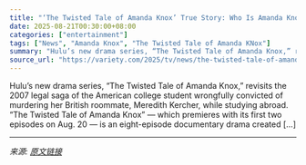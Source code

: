 ```yaml
---
title: "‘The Twisted Tale of Amanda Knox’ True Story: Who Is Amanda Knox and Where Is She Now?"
date: 2025-08-21T00:30:00+08:00
categories: ["entertainment"]
tags: ["News", "Amanda Knox", "The Twisted Tale of Amanda KNox"]
summary: "Hulu’s new drama series, “The Twisted Tale of Amanda Knox,” revisits the 2007 legal saga of the American college student wrongfully convicted of murdering her British roommate, Meredith Kercher, while"
source_url: "https://variety.com/2025/tv/news/the-twisted-tale-of-amanda-knox-true-story-1236493483/"
---
```


Hulu’s new drama series, “The Twisted Tale of Amanda Knox,” revisits the 2007 legal saga of the American college student wrongfully convicted of murdering her British roommate, Meredith Kercher, while studying abroad.&#160; “The Twisted Tale of Amanda Knox&#8221; —&#160;which premieres with its first two episodes on Aug. 20 — is an eight-episode documentary drama created [&#8230;]

---

*来源: [原文链接](https://variety.com/2025/tv/news/the-twisted-tale-of-amanda-knox-true-story-1236493483/)*
